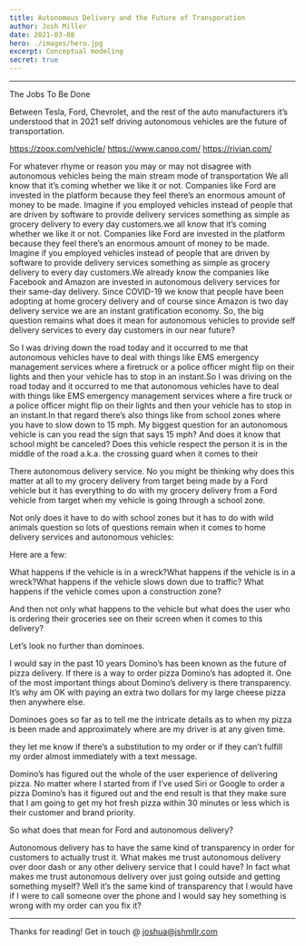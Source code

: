 ```yaml
---
title: Autonomous Delivery and the Future of Transporation
author: Josh Miller
date: 2021-03-08
hero: ./images/hero.jpg
excerpt: Conceptual modeling
secret: true
---
```


---

The Jobs To Be Done

Between Tesla, Ford, Chevrolet, and the rest of the auto manufacturers it’s understood that in 2021 self driving autonomous vehicles are the future of transportation. 

https://zoox.com/vehicle/
https://www.canoo.com/
https://rivian.com/

For whatever rhyme or reason you may or may not disagree with autonomous vehicles being the main stream mode of transportation We all know that it’s coming whether we like it or not. Companies like Ford are invested in the platform because they feel there’s an enormous amount of money to be made. Imagine if you employed vehicles instead of people that are driven by software to provide delivery services something as simple as grocery delivery to every day customers.we all know that it’s coming whether we like it or not. Companies like Ford are invested in the platform because they feel there’s an enormous amount of money to be made. Imagine if you employed vehicles instead of people that are driven by software to provide delivery services something as simple as grocery delivery to every day customers.We already know the companies like Facebook and Amazon are invested in autonomous delivery services for their same-day delivery. Since COVID-19 we know that people have been adopting at home grocery delivery and of course since Amazon is two day delivery service we are an instant gratification economy. So, the big question remains what does it mean for autonomous vehicles to provide self delivery services to every day customers in our near future?

So I was driving down the road today and it occurred to me that autonomous vehicles have to deal with things like EMS emergency management services where a firetruck or a police officer might flip on their lights and then your vehicle has to stop in an instant.So I was driving on the road today and it occurred to me that autonomous vehicles have to deal with things like EMS emergency management services where a fire truck or a police officer might flip on their lights and then your vehicle has to stop in an instant.In that regard there’s also things like from school zones where you have to slow down to 15 mph. My biggest question for an autonomous vehicle is can you read the sign that says 15 mph? And does it know that school might be canceled? Does this vehicle respect the person it is in the middle of the road a.k.a. the crossing guard when it comes to their 

There autonomous delivery service. No you might be thinking why does this matter at all to my grocery delivery from target being made by a Ford vehicle but it has everything to do with my grocery delivery from a Ford vehicle from target when my vehicle is going through a school zone.

Not only does it have to do with school zones but it has to do with wild animals question so lots of questions remain when it comes to home delivery services and autonomous vehicles:

Here are a few:

What happens if the vehicle is in a wreck?What happens if the vehicle is in a wreck?What happens if the vehicle slows down due to traffic? What happens if the vehicle comes upon a construction zone?

And then not only what happens to the vehicle but what does the user who is ordering their groceries see on their screen when it comes to this delivery?

Let’s look no further than dominoes.

I would say in the past 10 years Domino’s has been known as the future of pizza delivery. If there is a way to order pizza Domino’s has adopted it. One of the most important things about Domino’s delivery is there transparency. It’s why am OK with paying an extra two dollars for my large cheese pizza then anywhere else. 

Dominoes goes so far as to tell me the intricate details as to when my pizza is been made and approximately where are my driver is at any given time.

they let me know if there’s a substitution to my order or if they can’t fulfill my order almost immediately with a text message.

Domino’s has figured out the whole of the user experience of delivering pizza. No matter where I started from if I’ve used Siri or Google to order a pizza Domino’s has it figured out and the end result is that they make sure that I am going to get my hot fresh pizza within 30 minutes or less which is their customer and brand priority.

So what does that mean for Ford and autonomous delivery?

Autonomous delivery has to have the same kind of transparency in order for customers to actually trust it. What makes me trust autonomous delivery over door dash or any other delivery service that I could have? In fact what makes me trust autonomous delivery over just going outside and getting something myself? Well it’s the same kind of transparency that I would have if I were to call someone over the phone and I would say hey something is wrong with my order can you fix it?

---
Thanks for reading! 
Get in touch @ [joshua@jshmllr.com](mailto:joshua@jshmllr.com)



